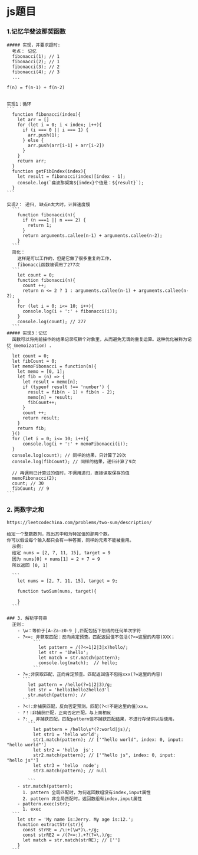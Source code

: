 # js题目
  ### 1.记忆华斐波那契函数
    ##### 实现，并要求超时:
      考点： 记忆
      fibonacci(1); // 1
      fibonacci(2); // 1
      fibonacci(3); // 2
      fibonacci(4); // 3
      ...

    f(n) = f(n-1) + f(n-2)


    实现1：循环
    ```
      function fibonacci(index){
        let arr = []
        for (let i = 0; i < index; i++){
          if (i === 0 || i === 1) {
            arr.push(1);
          } else {
            arr.push(arr[i-1] + arr[i-2])
          }
        }
        return arr;
      }
      function getFibIndex(index){
        let result = fibonacci(index)[index - 1];
        console.log(`斐波那契第${index}个值是：${result}`);
      }
    ```

    实现2： 递归, 缺点n太大时，计算速度慢
      ```
        function fibonacci(n){
          if (n ===1 || n === 2) {
            return 1;
          }
          return arguments.callee(n-1) + arguments.callee(n-2);
        }
      ```
      简化：
        这样是可以工作的，但是它做了很多重复的工作，
        fibonacci函数被调用了277次
      ```
        let count = 0;
        function fibonacci(n){
          count ++;
          return n <= 2 ? 1 : arguments.callee(n-1) + arguments.callee(n-2);
        }
        for (let i = 0; i<= 10; i++){
          console.log(i + ':' + fibonacci(i));
        }
        console.log(count); // 277
      ```
    ##### 实现3：记忆
      函数可以将先前操作的结果记录哎耨个对象里，从而避免无谓的重复运算。这种优化被称为记忆（memoization）.
    ```
      let count = 0;
      let fibCount = 0;
      let memoFibonacci = function(n){
        let memo = [0, 1];
        let fib = (n) => {
          let result = memo[n];
          if (typeof result !== 'number') {
            result = fib(n - 1) + fib(n - 2);
            memo[n] = result;
            fibCount++;
          }
          count ++;
          return result;
        }
        return fib;
      }()
      for (let i = 0; i<= 10; i++){
          console.log(i + ':' + memoFibonacci(i));
      }
      console.log(count); // 同样的结果，只计算了29次
      console.log(fibCount); // 同样的结果，递归计算了9次

      // 再调用已计算过的值时，不调用递归，直接读取保存的值
      memoFibonacci(2);
      count; // 30
      fibCount; // 9
    ```

  ### 2. 两数字之和
    https://leetcodechina.com/problems/two-sum/description/

    给定一个整数数列，找出其中和为特定值的那两个数。
    你可以假设每个输入都只会有一种答案，同样的元素不能被重用。
      示例:
      给定 nums = [2, 7, 11, 15], target = 9
      因为 nums[0] + nums[1] = 2 + 7 = 9
      所以返回 [0, 1]

      ```
        let nums = [2, 7, 11, 15], target = 9;

        function twoSum(nums, target){

        }
      ```

    ### 3. 解析字符串
      正则：
        - \w：等价于[A-Za-z0-9_],匹配包括下划线的任何单次字符
        - ?<=: 非获取匹配：反向肯定预查。匹配返回值不包活(?<=这里的内容)XXX；
              ```
                let pattern = /(?<=1|2|3|x)hello/;
                let str = '1hello';
                let match = str.match(pattern);
                console.log(match);  // hello;
              ```
        - ?=:非获取匹配，正向肯定预查。匹配返回值不包括xxx(?=这里的内容)
          ```
            let pattern = /hello(?=1|2|3)/g;
            let str = 'hello1hello2hello3'l
            str.match(pattern); //
          ```
        - ?<!:非捕获匹配，反向否定预测。匹配(?<!不是这里的值)xxx。
        - ?！:非捕获匹配，正向否定匹配，与上面相反
        - ?: , 非捕获匹配，匹配pattern但不捕获匹配结果，不进行存储供以后使用。
            ```
              let pattern = /hello\s*(?:world|js)/;
              let str1 = 'hello world';
              str1.match(pattern); // ['"hello world", index: 0, input: "hello world"']
              let str2 = 'hello  js';
              str2.match(pattern); // ['"hello js", index: 0, input: "hello js"']
              let str3 = 'hello  node';
              str3.match(pattern); // null

            ```
        - str.match(pattern);
          1. pattern 全局匹配时，为何返回数组没有index,input属性
          2. pattern 非全局匹配时，返回数组有index,input属性
        - pattern.exec(str);
          1. exec
      ```
        let str = 'My name is:Jerry. My age is:12.';
        function extractStr(str){
          const strRE = /\:+(\w*)\.+/g;
          const strRE2 = /(?<=:).+?(?=\.)/g;
          let match = str.match(strRE); // ['']
        }
      ```
